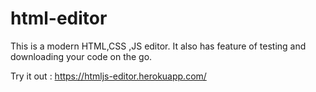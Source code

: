 # html-editor

This is a modern HTML,CSS ,JS editor.
It also has feature of testing and downloading your code on the go.

Try it out : https://htmljs-editor.herokuapp.com/ 
